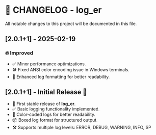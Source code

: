 # 📌 CHANGELOG - log_er

All notable changes to this project will be documented in this file.

## [2.0.1+1] - 2025-02-19
### 🔥 Improved
- ✅ Minor performance optimizations.
- 🛠️ Fixed ANSI color encoding issue in Windows terminals.
- 🚀 Enhanced log formatting for better readability.

## [2.0.1+1] - Initial Release 🚀
- 🎉 First stable release of **log_er**.
- ✅ Basic logging functionality implemented.
- 🎨 Color-coded logs for better readability.
- 📦 Boxed log format for structured output.
- 🛠️ Supports multiple log levels: ERROR, DEBUG, WARNING, INFO, SP
